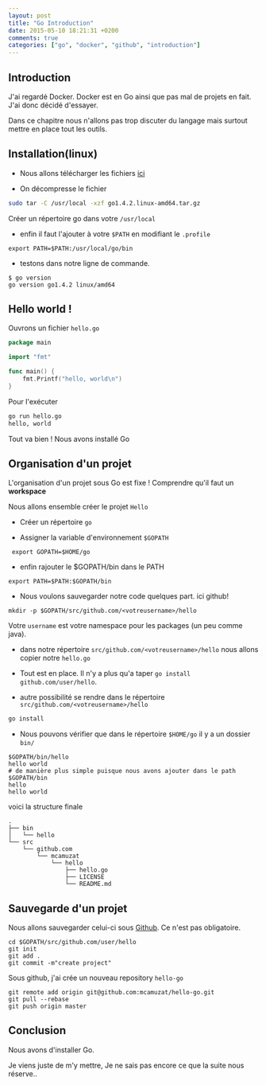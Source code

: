 ```yaml
---
layout: post
title: "Go Introduction"
date: 2015-05-10 18:21:31 +0200
comments: true
categories: ["go", "docker", "github", "introduction"]
---
```


## Introduction

J'ai regardé Docker. Docker est en Go ainsi que pas mal de projets en fait. J'ai donc décidé d'essayer.

Dans ce chapitre nous n'allons pas trop discuter du langage mais surtout mettre en place tout les outils.


<!--more-->

## Installation(linux)

* Nous allons télécharger les fichiers [ici](https://golang.org/dl/)

* On décompresse le fichier
```bash
sudo tar -C /usr/local -xzf go1.4.2.linux-amd64.tar.gz
```

Créer un répertoire go dans votre `/usr/local`

* enfin il faut l'ajouter à votre `$PATH` en modifiant le `.profile`

```
export PATH=$PATH:/usr/local/go/bin
```

* testons dans notre ligne de commande.

```
$ go version
go version go1.4.2 linux/amd64
```

## Hello world !

Ouvrons un fichier `hello.go`

```go
package main

import "fmt"

func main() {
    fmt.Printf("hello, world\n")
}
```

Pour l'exécuter 
```sh
go run hello.go
hello, world
```

Tout va bien ! Nous avons installé Go

## Organisation d'un projet

L'organisation d'un projet sous Go est fixe ! Comprendre qu'il faut un **workspace**

Nous allons ensemble créer le projet `Hello`

 * Créer un répertoire `go`

 * Assigner la variable d'environnement `$GOPATH`

```
 export GOPATH=$HOME/go
```

 * enfin rajouter le $GOPATH/bin dans le PATH
```
export PATH=$PATH:$GOPATH/bin
```

 * Nous voulons sauvegarder notre code quelques part. ici github!
```
mkdir -p $GOPATH/src/github.com/<votreusername>/hello
```

Votre `username` est votre namespace pour les packages (un peu comme java). 

* dans notre répertoire `src/github.com/<votreusername>/hello` nous allons copier notre `hello.go`

* Tout est en place. Il n'y a plus qu'a taper `go install github.com/user/hello`. 

* autre possibilité se rendre dans le répertoire `src/github.com/<votreusername>/hello`
```bash
go install
```

* Nous pouvons vérifier que dans le répertoire `$HOME/go` il y a un dossier `bin/`
```
$GOPATH/bin/hello
hello world
# de manière plus simple puisque nous avons ajouter dans le path $GOPATH/bin
hello
hello world
```
voici la structure finale

```
.
├── bin
│   └── hello
└── src
    └── github.com
        └── mcamuzat
            └── hello
                ├── hello.go
                ├── LICENSE
                └── README.md
```

## Sauvegarde d'un projet

Nous allons sauvegarder celui-ci sous [Github](https://github.com/). Ce n'est pas obligatoire.
```
cd $GOPATH/src/github.com/user/hello
git init 
git add .
git commit -m"create project"
```

Sous github, j'ai crée un nouveau repository `hello-go` 

```
git remote add origin git@github.com:mcamuzat/hello-go.git
git pull --rebase
git push origin master
```

## Conclusion

Nous avons d'installer Go.

Je viens juste de m'y mettre, Je ne sais pas encore ce que la suite nous réserve..

